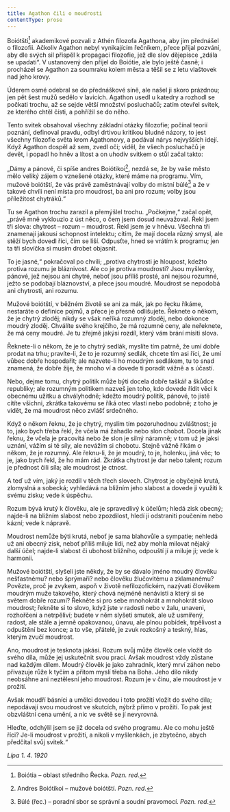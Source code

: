 ```yaml
---
title: Agathon čili o moudrosti
contentType: prose
---
```


<section>

Boiótští[^6] akademikové pozvali z Athén filozofa Agathona, aby jim přednášel o filozofii. Ačkoliv Agathon nebyl vynikajícím řečníkem, přece přijal pozvání, aby dle svých sil přispěl k propagaci filozofie, jež dle slov dějepisce „zdála se upadati“. V ustanovený den přijel do Boiótie, ale bylo ještě časně; i procházel se Agathon za soumraku kolem města a těšil se z letu vlaštovek nad jeho krovy.

Úderem osmé odebral se do přednáškové síně, ale našel ji skoro prázdnou; jen pět šest mužů sedělo v lavicích. Agathon usedl u katedry a rozhodl se počkati trochu, až se sejde větší množství posluchačů; zatím otevřel svitek, ze kterého chtěl čísti, a pohřížil se do něho.

Tento svitek obsahoval všechny základní otázky filozofie; počínal teorií poznání, definoval pravdu, odbyl drtivou kritikou bludné názory, to jest všechny filozofie světa krom Agathonovy, a podával nárys nejvyšších idejí. Když Agathon dospěl až sem, zvedl oči; viděl, že všech posluchačů je devět, i popadl ho hněv a lítost a on uhodiv svitkem o stůl začal takto:

„Dámy a pánové, či spíše andres Boiótikoi[^7], nezdá se, že by vaše město mělo veliký zájem o vznešené otázky, které máme na programu. Vím, mužové boiótští, že vás právě zaměstnávají volby do místní búlé[^8] a že v takové chvíli není místa pro moudrost, ba ani pro rozum; volby jsou příležitost chytráků.“

Tu se Agathon trochu zarazil a přemýšlel trochu. „Počkejme,“ začal opět, „právě mně vyklouzlo z úst něco, o čem jsem dosud neuvažoval. Řekl jsem tři slova: chytrost – rozum – moudrost. Řekl jsem je v hněvu. Všechna tři znamenají jakousi schopnost intelektu; cítím, že mají docela různý smysl, ale stěží bych dovedl říci, čím se liší. Odpusťte, hned se vrátím k programu; jen ta tři slovíčka si musím drobet objasnit.

To je jasné,“ pokračoval po chvíli; „protiva chytrosti je hloupost, kdežto protiva rozumu je bláznivost. Ale co je protiva moudrosti? Jsou myšlenky, pánové, jež nejsou ani chytré, neboť jsou příliš prosté, ani nejsou rozumné, ježto se podobají bláznovství, a přece jsou moudré. Moudrost se nepodobá ani chytrosti, ani rozumu.

Mužové boiótští, v běžném životě se ani za mák, jak po řecku říkáme, nestaráte o definice pojmů, a přece je přesně odlišujete. Řeknete o někom, že je chytrý zloděj; nikdy se však neříká rozumný zloděj, nebo dokonce moudrý zloděj. Chválíte svého krejčího, že má rozumné ceny, ale neřeknete, že má ceny moudré. Je tu zřejmě jakýsi rozdíl, který vám brání mísiti slova.

Řeknete-li o někom, že je to chytrý sedlák, myslíte tím patrně, že umí dobře prodat na trhu; pravíte-li, že to je rozumný sedlák, chcete tím asi říci, že umí vůbec dobře hospodařit; ale nazvete-li ho moudrým sedlákem, tu to snad znamená, že dobře žije, že mnoho ví a dovede ti poradit vážně a s účastí.

Nebo, dejme tomu, chytrý politik může býti docela dobře taškář a škůdce republiky; ale rozumným politikem nazveš jen toho, kdo dovede řídit věci k obecnému užitku a chvályhodně; kdežto moudrý politik, pánové, to jistě cítíte všichni, zkrátka takovému se říká otec vlasti nebo podobně; z toho je vidět, že má moudrost něco zvlášť srdečného.

Když o někom řeknu, že je chytrý, myslím tím pozoruhodnou zvláštnost; je to, jako bych třeba řekl, že včela má žahadlo nebo slon chobot. Docela jinak řeknu, že včela je pracovitá nebo že slon je silný náramně; v tom už je jaksi uznání, vážím si té síly, ale nevážím si chobotu. Stejně vážně říkám o někom, že je rozumný. Ale řeknu-li, že je moudrý, to je, holenku, jiná věc; to je, jako bych řekl, že ho mám rád. Zkrátka chytrost je dar nebo talent; rozum je přednost čili síla; ale moudrost je ctnost.

A teď už vím, jaký je rozdíl v těch třech slovech. Chytrost je obyčejně krutá, zlomyslná a sobecká; vyhledává na bližním jeho slabost a dovede ji využíti k svému zisku; vede k úspěchu.

Rozum bývá krutý k člověku, ale je spravedlivý k účelům; hledá zisk obecný; najde-li na bližním slabost nebo zpozdilost, hledí ji odstraniti poučením nebo kázní; vede k nápravě.

Moudrost nemůže býti krutá, neboť je sama blahovůle a sympatie; nehledá už ani obecný zisk, neboť příliš miluje lidi, než aby mohla milovat nějaký další účel; najde-li slabost či ubohost bližního, odpouští jí a miluje ji; vede k harmonii.

Mužové boiótští, slyšeli jste někdy, že by se dávalo jméno moudrý člověku nešťastnému? nebo šprýmaři? nebo člověku žlučovitému a zklamanému? Povězte, proč je zvykem, aspoň v životě nefilozofickém, nazývati člověkem moudrým muže takového, který chová nejméně nenávisti a který si se světem dobře rozumí? Řekněte si pro sebe mnohokrát a mnohokrát slovo moudrost; řekněte si to slovo, když jste v radosti nebo v žalu, unaveni, rozhořčeni a netrpěliví; budete v něm slyšeti smutek, ale už usmířený, radost, ale stále a jemně opakovanou, únavu, ale plnou pobídek, trpělivost a odpuštění bez konce; a to vše, přátelé, je zvuk rozkošný a teskný, hlas, kterým zvučí moudrost.

Ano, moudrost je tesknota jakási. Rozum svůj může člověk cele vložit do svého díla, může jej uskutečnit svou prací. Avšak moudrost vždy zůstane nad každým dílem. Moudrý člověk je jako zahradník, který mrví záhon nebo přivazuje růže k tyčím a přitom myslí třeba na Boha. Jeho dílo nikdy neobsáhne ani neztělesní jeho moudrost. Rozum je v činu, ale moudrost je v prožití.

Avšak moudří básníci a umělci dovedou i toto prožití vložit do svého díla; nepodávají svou moudrost ve skutcích, nýbrž přímo v prožití. To pak jest obzvláštní cena umění, a nic ve světě se jí nevyrovná.

Hleďte, odchýlil jsem se již docela od svého programu. Ale co mohu ještě říci? Je-li moudrost v prožití, a nikoli v myšlenkách, je zbytečno, abych předčítal svůj svitek.“

_Lípa 1. 4. 1920_

</section>

[^1]: Votant (lat.) – přísedící u soudu. _Pozn. red_.

[^2]: Chlamyda (řec.) – plášť ve starém Řecku nošený přes levé rameno a sepnutý kovovou sponou. _Pozn. red_.

[^3]: Agora (řec.) – shromaždiště lidu. _Pozn. red_.

[^4]: Jednoroční beránci z jarního vrhu. _Pozn. red_.

[^5]: Megara – jedno z nejmocnějších starořeckých měst. _Pozn. red_.

[^6]: Boiótia – oblast středního Řecka. _Pozn. red_.

[^7]: Andres Boiótikoi – mužové boiótští. _Pozn. red_.

[^8]: Búlé (řec.) – poradní sbor se správní a soudní pravomocí. _Pozn. red_.

[^9]: Senonové – galský kmen, žijící mezi Loirou a Seinou. _Pozn. red_.

[^10]: Nunvář – zvěrokleštič. _Pozn. red_.

[^11]: Rabboni (aram.) – učiteli, mistře. _Pozn. red_.

[^12]: Synedrium/synedrion (řec.) – nejvyšší orgán moci v Judeji. _Pozn. red_.

[^13]: Hakeldama (aram.) – pohřebiště u Jeruzaléma pro cizozemce. _Pozn. red_.

[^14]: Virtus (lat.) – mužná cnost, ušlechtilost, síla, statečnost. _Pozn. red_.

[^15]: Augur (lat.) – ptakopravec, věštec předpovídající z letu ptáků. _Pozn. red_.

[^16]: O maličkosti se soudce nezajímá (velký duch nedbá malicherností). _Pozn. red_.

[^17]: Arián – člověk popírající Kristovo božství (přinesl ji Arius, alexandrijský, křesťanský kazatel). _Pozn. red_.

[^18]: Podestà vicegerente (ital.) – zástupce podesty (městského správního a soudního úředníka). _Pozn. red_.

[^19]: Karbunkul – tmavočervený drahokam (rubín, granát…). _Pozn. red_.

[^20]: Leporello – sluha, postava z Mozartovy opery Don Giovanni. _Pozn. red_.

[^21]: Exces in venere (lat.) – nestřídmost, výstřednost v pohlavním životě. _Pozn. red_.

[^22]: Albergo (ital.) – hostinec. _Pozn. red_.

[^23]: Nejdůstojnější blahorodí. _Pozn. red_.

[^24]: Vysoce vážený duchovní. _Pozn. red_.

[^25]: Scaligerové – šlechtický rod vládnoucí ve středověku. _Pozn. red_.

[^26]: Crapulone (ital.) – světák, zhýralec, opilec… _Pozn. red_.

[^27]: Vražedné přepadení. _Pozn. red_.

[^28]: Padouch. _Pozn. red_.

[^29]: Chlapec. _Pozn. red_.

[^30]: Zecchino – zlaťák, bývalá benátská zlatá mince. _Pozn. red_.

[^31]: Dělat honéry (z franc. honeur) – projevovat úctu, čest. _Pozn. red._

[^32]: Ať slouží. _Pozn. red._

[^33]: Kletba, nadávka (dosl. prase, vepř). _Pozn. red._

[^34]: Zatracený chlapík, darebák, lump. _Pozn. red._

[^35]: Hrome! _Pozn. red._

[^36]: Jak jste veliký! _Pozn. red._

